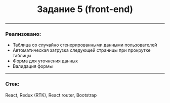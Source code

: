 # <p align="center">Задание 5 (front-end)</p>

[//]: # '<div align="center"><a href="https://task4frontend-production.up.railway.app">Ссылка на сайт</a></div>'

---

### Реализовано:

-   Таблица со случайно сгенерированными данными пользователей
-   Автоматическая загрузка следующей страницы при прокрутке таблицы
-   Форма для уточнения данных
-   Валидация формы

---

### Стек:

React, Redux (RTK), React router, Bootstrap
